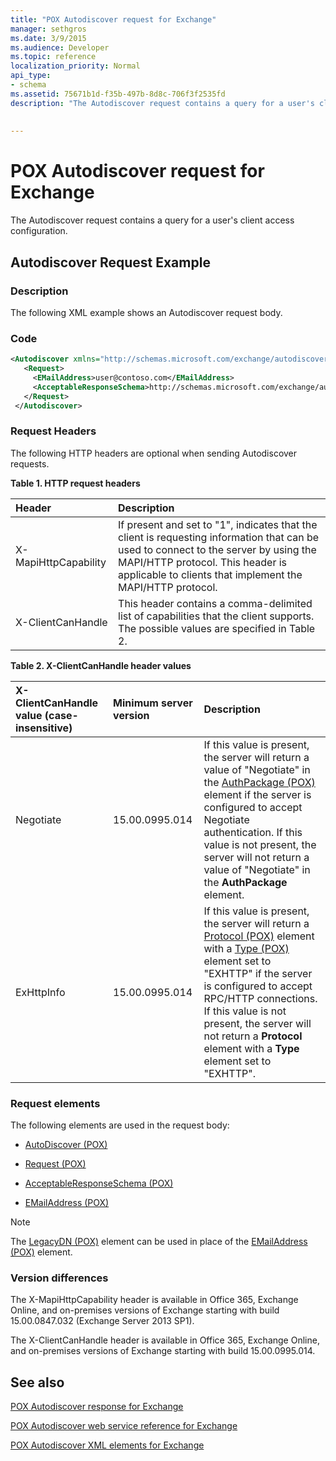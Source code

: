 ```yaml
---
title: "POX Autodiscover request for Exchange"
manager: sethgros
ms.date: 3/9/2015
ms.audience: Developer
ms.topic: reference
localization_priority: Normal
api_type:
- schema
ms.assetid: 75671b1d-f35b-497b-8d8c-706f3f2535fd
description: "The Autodiscover request contains a query for a user's client access configuration."
 
 
---
```


# POX Autodiscover request for Exchange

The Autodiscover request contains a query for a user's client access configuration.
  
## Autodiscover Request Example

### Description

The following XML example shows an Autodiscover request body.
  
### Code

```XML
<Autodiscover xmlns="http://schemas.microsoft.com/exchange/autodiscover/outlook/requestschema/2006">
   <Request>
     <EMailAddress>user@contoso.com</EMailAddress>
     <AcceptableResponseSchema>http://schemas.microsoft.com/exchange/autodiscover/outlook/responseschema/2006a</AcceptableResponseSchema>
   </Request>
 </Autodiscover>
```

### Request Headers

The following HTTP headers are optional when sending Autodiscover requests.
  
**Table 1. HTTP request headers**

|**Header**|**Description**|
|:-----|:-----|
|X-MapiHttpCapability  <br/> |If present and set to "1", indicates that the client is requesting information that can be used to connect to the server by using the MAPI/HTTP protocol. This header is applicable to clients that implement the MAPI/HTTP protocol.  <br/> |
|X-ClientCanHandle  <br/> |This header contains a comma-delimited list of capabilities that the client supports. The possible values are specified in Table 2.  <br/> |
   
**Table 2. X-ClientCanHandle header values**

|**X-ClientCanHandle value (case-insensitive)**|**Minimum server version**|**Description**|
|:-----|:-----|:-----|
|Negotiate  <br/> |15.00.0995.014  <br/> |If this value is present, the server will return a value of "Negotiate" in the [AuthPackage (POX)](authpackage-pox.md) element if the server is configured to accept Negotiate authentication. If this value is not present, the server will not return a value of "Negotiate" in the **AuthPackage** element.  <br/> |
|ExHttpInfo  <br/> |15.00.0995.014  <br/> |If this value is present, the server will return a [Protocol (POX)](protocol-pox.md) element with a [Type (POX)](type-pox.md) element set to "EXHTTP" if the server is configured to accept RPC/HTTP connections. If this value is not present, the server will not return a **Protocol** element with a **Type** element set to "EXHTTP".  <br/> |
   
### Request elements

The following elements are used in the request body:
  
- [AutoDiscover (POX)](autodiscover-pox.md)
    
- [Request (POX)](request-pox.md)
    
- [AcceptableResponseSchema (POX)](acceptableresponseschema-pox.md)
    
- [EMailAddress (POX)](emailaddress-pox.md)
    
> [!NOTE]
> The [LegacyDN (POX)](legacydn-pox.md) element can be used in place of the [EMailAddress (POX)](emailaddress-pox.md) element. 
  
### Version differences

The X-MapiHttpCapability header is available in Office 365, Exchange Online, and on-premises versions of Exchange starting with build 15.00.0847.032 (Exchange Server 2013 SP1).
  
The X-ClientCanHandle header is available in Office 365, Exchange Online, and on-premises versions of Exchange starting with build 15.00.0995.014.
  
## See also



[POX Autodiscover response for Exchange](pox-autodiscover-response-for-exchange.md)


[POX Autodiscover web service reference for Exchange](pox-autodiscover-web-service-reference-for-exchange.md)
  
[POX Autodiscover XML elements for Exchange](pox-autodiscover-xml-elements-for-exchange.md)


